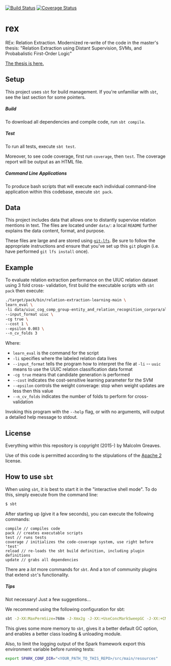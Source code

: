 [![Build Status](https://travis-ci.org/malcolmgreaves/rex.svg?branch=master)](https://travis-ci.org/malcolmgreaves/rex) [![Coverage Status](https://coveralls.io/repos/malcolmgreaves/rex/badge.svg)](https://coveralls.io/r/malcolmgreaves/rex)
# rex
REx: Relation Extraction. Modernized re-write of the code in the master's thesis: 
"Relation Extraction using Distant Supervision, SVMs, and Probabalistic First-Order Logic"

[The thesis is  here.](http://reports-archive.adm.cs.cmu.edu/anon/2014/CMU-CS-14-128.pdf)


## Setup

This project uses `sbt` for build management. If you're unfamiliar with `sbt`, see the last section
for some pointers.

##### Build
To download all dependencies and compile code, run `sbt compile`.

##### Test
To run all tests, execute `sbt test`.

Moreover, to see code coverage, first run `coverage`, then `test`. The coverage report will be 
output as an HTML file.

##### Command Line Applications
To produce bash scripts that will execute each individual command-line application within this
codebase,  execute `sbt pack`.


## Data

This project includes data that allows one to distantly supervise relation mentions in text. 
The files are located under `data/`: a local `README` further explains the data content, format,
and purpose.  

These files are large and are stored using [`git-lfs`](https://git-lfs.github.com/). Be sure to 
follow the appropriate instructions and ensure that you've set up this `git` plugin (i.e. have 
performed `git lfs install` once).


## Example
To evaluate relation extraction performance on the UIUC relation dataset using 3 fold cross-
validation, first build the executable scripts with `sbt pack` then execute:
```bash
./target/pack/bin/relation-extraction-learning-main \
learn_eval \
-li data/uiuc_cog_comp_group-entity_and_relation_recognition_corpora/all.corp \
--input_format uiuc \
-cg true \
--cost 1 \
--epsilon 0.003 \ 
--n_cv_folds 3
```

Where:
- `learn_eval` is the command for the script
- `-li` specifies where the labeled relation data lives
- `--input_format` tells the program how to interpret the file at `-li` -- `uuic` means to use the
UUIC relation classification data format
- `-cg true` means that candidate generation is performed
- `--cost` indicates the cost-sensitive learning parameter for the SVM
- `--epsilon` controls the weight converage: stop when weight updates are less then this value
- `--n_cv_folds` indicates the number of folds to perform for cross-validation

Invoking this program with the `--help` flag, or with no arguments, will output a detailed help 
message to stdout.


## License
Everything within this repository is copyright (2015-) by Malcolm Greaves.

Use of this code is permitted according to the stipulations of the 
[Apache 2](http://www.apache.org/licenses/LICENSE-2.0.txt) license.


## How to use `sbt`
When using `sbt`, it is best to start it in the "interactive shell mode". To do this, simply
execute from the command line:
```bash
$ sbt
```

After starting up (give it a few seconds), you can execute the following commands:
```
compile // compiles code
pack // creates executable scripts
test // runs tests
coverage / initializes the code-coverage system, use right before 'test'
reload // re-loads the sbt build definition, including plugin definitions
update // grabs all dependencies
```

There are a _lot_ more commands for `sbt`. And a ton of community plugins that extend `sbt`'s 
functionality.

##### Tips

Not necessary! Just a few suggestions...

We recommend using the following configuration for sbt:
```bash
sbt -J-XX:MaxPermSize=768m -J-Xmx2g -J-XX:+UseConcMarkSweepGC -J-XX:+CMSClassUnloadingEnabled
```
This gives some more memory to `sbt`, gives it a better default GC option, and enables a better class loading & 
unloading module.

Also, to limit the logging output of the Spark framework export this environment variable before 
running tests:
```bash
export SPARK_CONF_DIR="<YOUR_PATH_TO_THIS_REPO>/src/main/resources"
```
